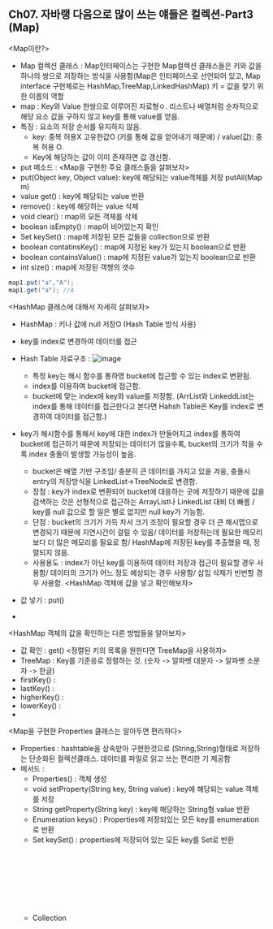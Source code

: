 ## Ch07. 자바랭 다음으로 많이 쓰는 얘들은 컬렉션-Part3 (Map)
<Map이란?> <br>
- Map 컬렉션 클래스 : Map인터페이스는 구현한 Map컬렉션 클래스들은 키와 값을 하나의 쌍으로 저장하는 방식을 사용함(Map은 인터페이스로 선언되어 있고, Map interface 구현체로는 HashMap,TreeMap,LinkedHashMap)
  키 = 값을 찾기 위한 이름의 역할
- map : Key와 Value 한쌍으로 이루어진 자료형ㅇ. 리스트나 배열처럼 순차적으로 해당 요소 값을 구하지 않고 key를 통해 value를 얻음.
- 특징 : 요소의 저장 순서를 유지하지 않음.
  + key: 중복 허용X 고유한값O (키를 통해 값을 얻어내기 때문에) / value(값): 중복 허용 O.
  + Key에 해당하는 값이 이미 존재하면 값 갱신함.
- put 메소드 : 
<Map을 구현한 주요 클래스들을 살펴보자> <br>
- put(Object key, Object value): key에 해당되는 value객체를 저장
  putAll(Map m)  <br>
- value get() : key에 해당되는 value 반환 
- remove() : key에 해당하는 value 삭제
- void clear() : map의 모든 객체를 삭제
- boolean isEmpty() : map이 비어있는지 확인
- Set keySet() : map에 저장된 모든 값들을 collection으로 반환
- boolean contatinsKey() : map에 지정된 key가 있는지 boolean으로 반환
- boolean containsValue() : map에 지정된 value가 있는지 boolean으로 반환
- int size() : map에 저장된 객쳉의 갯수
```java
map1.put("a","A");
map1.get("a"); //A
```
<HashMap 클래스에 대해서 자세히 살펴보자> <br>
- HashMap :  키나 값에 null 저장O (Hash Table 방식 사용)
- key를 index로 변경하여 데이터를 접근
- Hash Table 자료구조 :
![image](https://github.com/hyezg/java-study/assets/112006114/50480992-cc50-433d-85ac-09d4fb704bac)
  + 특정 key는 해시 함수를 통하영 bucket에 접근할 수 있는 index로 변환됨.
  + index를 이용하여 bucket에 접근함.
  + bucket에 맞는 index에 key와 value를 저장함.
(ArrList와 LinkeddList는 index를 통해 데이터를 접근한다고 본다면 Hahsh Table은 Key를 index로 변경하여 데이터를 접근함.)
- key가 해시함수를 통해서 key에 대한 index가 만들어지고 index를 통하여 bucket에 접근하기 때문에 저장되는 데이터가 많을수록, bucket의 크기가 적을 수록 index 충돌이 발생할 가능성이 높음.

  - bucket은 배열 기반 구조임/ 충분히 큰 데이터를 가지고 있을 겨웅, 충돌시 entry의 저장방식을 LinkedList->TreeNode로 변경함.
  - 장점 : key가 index로 변환되어 bucket에 대응하는 곳에 저장하기 때문에 값을 검색하는 것은 선형적으로 접근하는 ArrayList나 LinkedList 대비 더 빠름 / key를 null 값으로 할 일은 별로 없지만 null key가 가능함.
  - 단점 : bucket의 크기가 가득 차서 크기 조정이 필요할 경우 더 큰 해시맵으로 변경되기 때문에 지연시간이 걸릴 수 있음/ 데이터를 저장하는데 필요한 메모리보다 더 많은 메모리를 필요로 함/ HashMap에 저장된 key를 추출했을 때, 정렬되지 않음.
  - 사용용도 : index가 아닌 key를 이용하여 데이터 저장과 접근이 필요할 경우 사용함/ 데이터의 크기가 어느 정도 예상되는 경우 사용함/ 삽입 삭제가 빈번할 경우 사용함.
<HashMap 객체에 값을 넣고 확인해보자> <br>
- 값 넣기 : put()
- 
<HashMap 객체의 값을 확인하는 다른 방법들을 알아보자> <br>
- 값 확인 : get()
<정렬된 키의 목록을 원한다면 TreeMap을 사용하자> <br>
- TreeMap : Key를 기준응로 정렬하는 것. (숫자 -> 알파벳 대문자 -> 알파벳 소문자 -> 한글)
- firstKey() :
- lastKey() :
- higherKey() :
- lowerKey() :
- 
<Map을 구현한 Properties 클래스는 알아두면 편리하다> <br>
- Properties : hashtable을 상속받아 구현한것으로 (String,String)형태로 저장하는 단순화된 컬렉션클래스. 데이터를 파일로 읽고 쓰는 편리한 기 제공함
- 메서드 :
  + Properties() : 객체 생성
  + void setProperty(String key, String value) : key에 해당되는 value 객체를 저장
  + String getProperty(String key) : key에 해당하는 String형 value 반환
  + Enumeration<Object> keys() : Properties에 저장되있는 모든 key를 enumeration<object>로 반환
  + Set<Object> keySet() : properties에 저장되어 있는 모든 key를 Set<Object>로 반환
  + Collection<Object> values() : properties에 저장되어 있는 모든 value를 Collection<Object>로 반환
 + boolean replace(key, oldValue) : key에 해당하는 value값인 olValue를 newValue로 변환 해당하는 key객체가 있으면 true, 없으면 false
<자바의 자료구조를 정리해보자>


## Ch08. 그 다음으로 많이 쓰는 얘들은 자바 유틸
<java.lang 다음으로 많이 사ㅛ되는 java.util 패키지> <br>
- List,Map,Set,Collection 등 클래스들 있음
- Collection framework : 자료구조 클래스들
- interface collection interface 중복O,순서 기억 못함
- add() : 자료 추가해줌
- iterator(): 자료 하나씩 꺼내기위한 메소드
- size() : 저장된 자료의 수 반환하는 메소드
  
- Set : collection interface를 상속받는 클래스. 중복X,순서X
- list : 중복O,순서O 저장공간이 필요에 따라 자유롭게 변경
- Map : key value가지는 자료구조, key는 중복X,순서X

  
<날짜를 처리하기 위한 Date와 Calender> <br>
- Calndar : 기존 date클래스는 지역화를 지원안함. (지역화 : 국가별로 현재 날짜와 시간을 다를 수 있고 부분 지원하는 것)

<컬렉션 객체들의 도우미 Collections> <br>
- Collection list,set,collection,map 자료구조 포함함
- collection 인터페이스 : collection 프레임워크에서 가장 기존이 되는 인터페이스
  - 중복O,자료 저장 순서 기억X,
  - iterator를 활용해 찾아냄 
  - iterator interface :
    + hashNext() : boolean 반
    + next() : Object
  + - 대표메서드 : add(),size(),iterator()
- 
<배열을 쉽게 처리해주는 Arrays> <br>

<임의의 값을 생성하기 위한 Random> <br>
- Random 클래스 사용
```java
import java.util.Random;
Ranodm r = new Random();
// Random random1 = new Random(4) //seed 지정해서 생성
int value = r.nextInt(10);
//int randomValueWithRange = random.nextInt(max - min) + min; // 난수 범위 지정하는 법
```
- nextInt(int i) : 0부터 i까지 랜덤한 숫자 리턴함
- nextInt() : int 타입의 최소~최대범위 안에서 랜덤한 숫자 리턴함
- nextBoolean() : boolean타입의 true,false 랜덤한 값 리턴함
- 특징 : 유사 난수가 생서될 수 있
<문자열을 자르기 위한 String Tokenzior> <br>

<java.math 패키지의 BigDecimal 클래스를 활용하자> <br>
